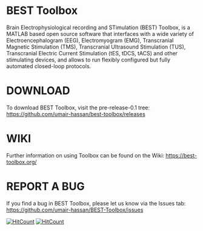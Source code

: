 # BEST Toolbox
Brain Electrophysiological recording and STimulation (BEST) Toolbox, is a MATLAB based open source software that interfaces with a wide variety of Electroencephalogram (EEG), Electromyogram (EMG), Transcranial Magnetic Stimulation (TMS), Transcranial Ultrasound Stimulation (TUS), Transcranial Electric Current Stimulation (tES, tDCS, tACS) and other stimulating devices, and allows to run flexibly configured but fully automated closed-loop protocols.

# DOWNLOAD
To download BEST Toolbox, visit the pre-release-0.1 tree: https://github.com/umair-hassan/best-toolbox/releases

# WIKI
Further information on using Toolbox can be found on the Wiki: https://best-toolbox.org/

# REPORT A BUG
If you find a bug in BEST Toolbox, please let us know via the Issues tab: https://github.com/umair-hassan/BEST-Toolbox/issues

  [![HitCount](https://hits.dwyl.com/umair-hassan/best-toolbox.svg?style=flat-square)](http://hits.dwyl.com/umair-hassan/best-toolbox)
  [![HitCount](https://hits.dwyl.com/umair-hassan/best-toolbox.svg?style=flat&show=unique)](http://hits.dwyl.com/umair-hassan/best-toolbox)


